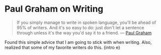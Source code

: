 # Paul Graham on Writing

> If you simply manage to write in spoken language, you'll be ahead of 95% of writers. And it's so easy to do: just don't let a sentence through unless it's the way you'd say it to a friend. — [Paul Graham](http://www.paulgraham.com/talk.html)
 
Found this simple advice that I am going to stick with when writing. Also, realized that some of my favorite writers do this. {intro e}
